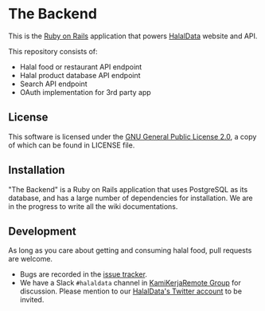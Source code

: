 The Backend
===========

This is the [Ruby on Rails](http://rubyonrails.org) application that powers [HalalData](http://halaldata.org) website and API.

This repository consists of:

- Halal food or restaurant API endpoint
- Halal product database API endpoint
- Search API endpoint
- OAuth implementation for 3rd party app

License
-------

This software is licensed under the [GNU General Public License 2.0](http://www.gnu.org/licenses/old-licenses/gpl-2.0.txt), a copy of which can be found in LICENSE file.

Installation
------------

"The Backend" is a Ruby on Rails application that uses PostgreSQL as its database, and has a large number of dependencies for installation. We are in the progress to write all the wiki documentations.

Development
-----------

As long as you care about getting and consuming halal food, pull requests are welcome.

- Bugs are recorded in the [issue tracker](https://github.com/HalalData/backend/issues).
- We have a Slack `#halaldata` channel in [KamiKerjaRemote Group](http://kamikerjaremote.slack.com) for discussion. Please mention to our [HalalData's Twitter account](http://twitter.com/halaldata) to be invited. 
